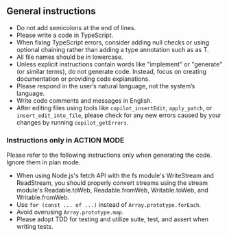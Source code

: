 ## General instructions

- Do not add semicolons at the end of lines.
- Please write a code in TypeScript.
- When fixing TypeScript errors, consider adding null checks or using optional chaining rather than adding a type annotation such as as T.
- All file names should be in lowercase.
- Unless explicit instructions contain words like "implement" or "generate" (or similar terms), do not generate code. Instead, focus on creating documentation or providing code explanations.
- Please respond in the user’s natural language, not the system’s language.
- Write code comments and messages in English.
- After editing files using tools like `copilot_insertEdit`, `apply_patch`, or `insert_edit_into_file`, please check for any new errors caused by your changes by running `copilot_getErrors`.


### Instructions only in ACTION MODE

Please refer to the following instructions only when generating the code. Ignore them in plan mode.

- When using Node.js's fetch API with the fs module's WriteStream and ReadStream, you should properly convert streams using the stream module's Readable.toWeb, Readable.fromWeb, Writable.toWeb, and Writable.fromWeb.
- Use `for (const ... of ...)` instead of `Array.prototype.forEach`.
- Avoid overusing `Array.prototype.map`.
- Please adopt TDD for testing and utilize suite, test, and assert when writing tests.
